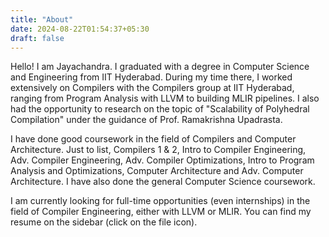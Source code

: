 ```yaml
---
title: "About"
date: 2024-08-22T01:54:37+05:30
draft: false
---
```


Hello! I am Jayachandra. I graduated with a degree in Computer Science and Engineering from IIT Hyderabad.
During my time there, I worked extensively on Compilers with the Compilers group at IIT Hyderabad, ranging from Program Analysis with LLVM to building MLIR pipelines. I also had the opportunity to research on the topic of "Scalability of Polyhedral Compilation" under the guidance of Prof. Ramakrishna Upadrasta.

I have done good coursework in the field of Compilers and Computer Architecture. Just to list, Compilers 1 & 2, Intro to Compiler Engineering, Adv. Compiler Engineering, Adv. Compiler Optimizations, Intro to Program Analysis and Optimizations, Computer Architecture and Adv. Computer Architecture. I have also done the general Computer Science coursework.

I am currently looking for full-time opportunities (even internships) in the field of Compiler Engineering, either with LLVM or MLIR. You can find my resume on the sidebar (click on the file icon).
